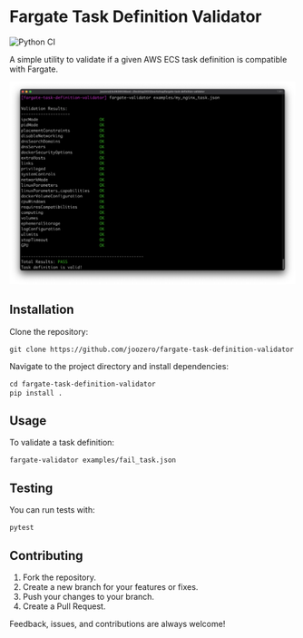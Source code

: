 
# Fargate Task Definition Validator

![Python CI](https://github.com/joozero/fargate-task-definition-validator/workflows/Python%20CI/badge.svg)

A simple utility to validate if a given AWS ECS task definition is compatible with Fargate.

![main](assets/terminal-capture.png)

## Installation
Clone the repository:
```
git clone https://github.com/joozero/fargate-task-definition-validator
```
Navigate to the project directory and install dependencies:
```
cd fargate-task-definition-validator
pip install .
```

## Usage

To validate a task definition:
```
fargate-validator examples/fail_task.json
```

## Testing

You can run tests with:
```
pytest
```

## Contributing
1. Fork the repository.
2. Create a new branch for your features or fixes.
3. Push your changes to your branch.
4. Create a Pull Request.

Feedback, issues, and contributions are always welcome!